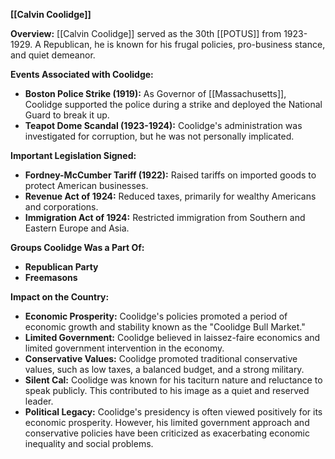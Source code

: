 **[[Calvin Coolidge]]**

**Overview:**
[[Calvin Coolidge]] served as the 30th [[POTUS]] from 1923-1929. A Republican, he is known for his frugal policies, pro-business stance, and quiet demeanor.

**Events Associated with Coolidge:**

* **Boston Police Strike (1919):** As Governor of [[Massachusetts]], Coolidge supported the police during a strike and deployed the National Guard to break it up.
* **Teapot Dome Scandal (1923-1924):** Coolidge's administration was investigated for corruption, but he was not personally implicated.

**Important Legislation Signed:**

* **Fordney-McCumber Tariff (1922):** Raised tariffs on imported goods to protect American businesses.
* **Revenue Act of 1924:** Reduced taxes, primarily for wealthy Americans and corporations.
* **Immigration Act of 1924:** Restricted immigration from Southern and Eastern Europe and Asia.

**Groups Coolidge Was a Part Of:**

* **Republican Party**
* **Freemasons**

**Impact on the Country:**

* **Economic Prosperity:** Coolidge's policies promoted a period of economic growth and stability known as the "Coolidge Bull Market."
* **Limited Government:** Coolidge believed in laissez-faire economics and limited government intervention in the economy.
* **Conservative Values:** Coolidge promoted traditional conservative values, such as low taxes, a balanced budget, and a strong military.
* **Silent Cal:** Coolidge was known for his taciturn nature and reluctance to speak publicly. This contributed to his image as a quiet and reserved leader.
* **Political Legacy:** Coolidge's presidency is often viewed positively for its economic prosperity. However, his limited government approach and conservative policies have been criticized as exacerbating economic inequality and social problems.
